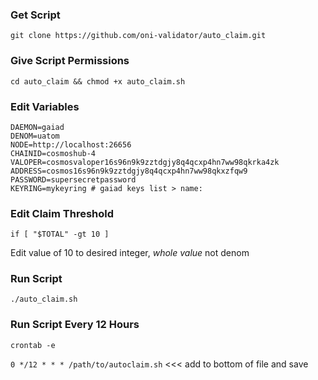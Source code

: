 ### Get Script
`git clone https://github.com/oni-validator/auto_claim.git`
### Give Script Permissions
`cd auto_claim && chmod +x auto_claim.sh`
### Edit Variables 
```
DAEMON=gaiad
DENOM=uatom
NODE=http://localhost:26656
CHAINID=cosmoshub-4
VALOPER=cosmosvaloper16s96n9k9zztdgjy8q4qcxp4hn7ww98qkrka4zk
ADDRESS=cosmos16s96n9k9zztdgjy8q4qcxp4hn7ww98qkxzfqw9
PASSWORD=supersecretpassword
KEYRING=mykeyring # gaiad keys list > name:
```
### Edit Claim Threshold 
`if [ "$TOTAL" -gt 10 ]` 

Edit value of 10 to desired integer, *whole value* not denom

### Run Script
`./auto_claim.sh`

### Run Script Every 12 Hours
`crontab -e`

`0 */12 * * * /path/to/autoclaim.sh`  <<< add to bottom of file and save
